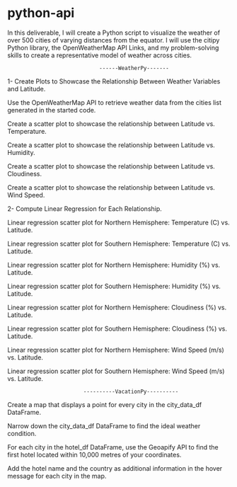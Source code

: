 # python-api

In this deliverable, I will create a Python script to visualize the weather of over 500 cities of varying distances from the equator. I will use the citipy Python library, the OpenWeatherMap API Links, and my problem-solving skills to create a representative model of weather across cities.

                                 ------WeatherPy-------
                                 
1- Create Plots to Showcase the Relationship Between Weather Variables and Latitude.

Use the OpenWeatherMap API to retrieve weather data from the cities list generated in the started code.

Create a scatter plot to showcase the relationship between Latitude vs. Temperature.

Create a scatter plot to showcase the relationship between Latitude vs. Humidity.

Create a scatter plot to showcase the relationship between Latitude vs. Cloudiness. 

Create a scatter plot to showcase the relationship between Latitude vs. Wind Speed.

2- Compute Linear Regression for Each Relationship.

Linear regression scatter plot for Northern Hemisphere: Temperature (C) vs. Latitude.

Linear regression scatter plot for Southern Hemisphere: Temperature (C) vs. Latitude.

Linear regression scatter plot for Northern Hemisphere: Humidity (%) vs. Latitude.

Linear regression scatter plot for Southern Hemisphere: Humidity (%) vs. Latitude.

Linear regression scatter plot for Northern Hemisphere: Cloudiness (%) vs. Latitude.

Linear regression scatter plot for Southern Hemisphere: Cloudiness (%) vs. Latitude.

Linear regression scatter plot for Northern Hemisphere: Wind Speed (m/s) vs. Latitude.

Linear regression scatter plot for Southern Hemisphere: Wind Speed (m/s) vs. Latitude.

                            ----------VacationPy----------

Create a map that displays a point for every city in the city_data_df DataFrame.

Narrow down the city_data_df DataFrame to find the ideal weather condition.

For each city in the hotel_df DataFrame, use the Geoapify API to find the first hotel located within 10,000 metres of your coordinates.

Add the hotel name and the country as additional information in the hover message for each city in the map.
